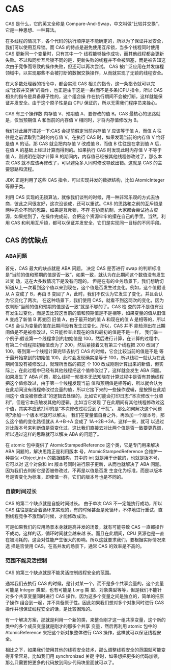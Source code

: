 # CAS

CAS 是什么，它的英文全称是 Compare-And-Swap，中文叫做“比较并交换”，它是一种思想、一种算法。

在多线程的情况下，各个代码的执行顺序是不能确定的，所以为了保证并发安全，我们可以使用互斥锁。而 CAS 的特点是避免使用互斥锁，当多个线程同时使用 CAS 更新同一个变量时，只有其中一个
线程能够操作成功，而其他线程都会更新失败。不过和同步互斥锁不同的是，更新失败的线程并不会被阻塞，而是被告知这次由于竞争而导致的操作失败，但还可以再次尝试。
CAS 被广泛应用在并发编程领域中，以实现那些不会被打断的数据交换操作，从而就实现了无锁的线程安全。

在大多数处理器的指令中，都会实现 CAS 相关的指令，这一条指令就可以完成“比较并交换”的操作，也正是由于这是一条(而不是多条)CPU 指令，所以 CAS 相关的指令是具备原子性的，这个组合操 作在执行期间不会被打断，这样就能保证并发安全。由于这个原子性是由 CPU 保证的，所以无需我们程序员来操心。


CAS 有三个操作数:内存值 V、预期值 A、要修改的值 B。CAS 最核心的思路就是，仅当预期值 A 和当前的内存值 V 相同时，才将内存值修改为 B。


我们对此展开描述一下:CAS 会提前假定当前内存值 V 应该等于值 A，而值 A 往往是之前读取到当时的内存值 V。在执行 CAS 时，如果发现当前的内存值 V 恰好是值 A 的话，那 CAS 就会把内存值 V 改成值 B，而值 B 往往是在拿到值 A 后，在值 A 的基础上经过计算而得到的。如果执行 CAS 时发现此时内存值 V 不等于值 A，则说明在刚才计算 B 的期间内，内存值已经被其他线程修改过了，那么本 次 CAS 就不应该再修改了，可以避免多人同时修改导致出错。这就是 CAS 的主要思路和流程。


JDK 正是利用了这些 CAS 指令，可以实现并发的数据结构，比如 AtomicInteger 等原子类。


利用 CAS 实现的无锁算法，就像我们谈判的时候，用一种非常乐观的方式去协商，彼此之间很友好，这次没谈成，还可以重试。CAS 的思路和之前的互斥锁是两种完全不同的思路，如果是互斥锁，不存
在协商机制，大家都会尝试抢占资源，如果抢到了，在操作完成前，会把这个资源牢牢的攥在自己的手里。当然，利用 CAS 和利用互斥锁，都可以保证并发安全，它们是实现同一目标的不同手段。


## CAS 的优缺点

### ABA问题

首先，CAS 最大的缺点就是 ABA 问题。
决定 CAS 是否进行 swap 的判断标准是“当前的值和预期的值是否一致”，如果一致，就认为在此期间这个数值没有发生过变 动，这在大多数情况下是没有问题的。
但是在有的业务场景下，我们想确切知道从上一次看到这个值以来到现在，这个值是否发生过变化。例如，这个值假设从 A 变成了 B，再由 B 变回了 A，此时，我们不仅认为它发生了变化，并且会认为它变化了两次。
在这种场景下，我们使用 CAS，就看不到这两次的变化，因为仅判断“当前的值和预期的值是否一致”就是不够的了。CAS 检 查的并不是值有没有发生过变化，而是去比较这当前的值和预期值是不是相等，如果变量的值从旧值 A 变成了新值 B 再变回 旧值 A，由于最开始的值 A 和现在的值 A 是相等的，所以 CAS 会认为变量的值在此期间没有发生过变化。所以，CAS 并不 能检测出在此期间值是不是被修改过，它只能检查出现在的值和最初的值是不是一样。
我们举一个例子:假设第一个线程拿到的初始值是 100，然后进行计算，在计算的过程中，有第二个线程把初始值改为了 200，然后紧接着又有第三个线程把 200 改回了 100。等到第一个线程计算完毕去执行 CAS 的时候，它会比较当前的值是不是 等于最开始拿到的初始值 100，此时会发现确实是等于 100，所以线程一就认为在此期间值没有被修改过，就理所当然的把这 个 100 改成刚刚计算出来的新值，但实际上，在此过程中已经有其他线程把这个值修改过了，这样就会发生 ABA 问题。
如果发生了 ABA 问题，那么线程一就根本无法知晓在计算过程中是否有其他线程把这个值修改过，由于第一个线程发现当前 值和预期值是相等的，所以就会认为在此期间没有线程修改过变量的值，所以它接下来的一些操作逻辑，是按照在此期间这个 值没被修改过”的逻辑去处理的，比如它可能会打印日志:“本次修改十分顺利”，但是它本应触发其他的逻辑，比如当它发现 了在此期间有其他线程修改过这个值，其实本应该打印的是“本次修改过程受到了干扰”。
那么如何解决这个问题呢?添加一个版本号就可以解决。
我们在变量值自身之外，再添加一个版本号，那么这个值的变化路径就从 A→B→A 变成了 1A→2B→3A，这样一来，就可 以通过对比版本号来判断值是否变化过，这比我们直接去对比两个值是否一致要更靠谱，所以通过这样的思路就可以解决 ABA 的问题了。

在 atomic 包中提供了 AtomicStampedReference 这个类，它是专门用来解决 ABA 问题的，解决思路正是利用版本 号，AtomicStampedReference 会维护一种类似 <Object,int> 的数据结构，其中的 int 就是用于计数的，也就是版本号，它可以对 这个对象和 int 版本号同时进行原子更新，从而也就解决了 ABA 问题。因为我们去判断它是否被修改过，不再是以值是否发 生变化为标准，而是以版本号是否变化为标准，即使值一样，它们的版本号也是不同的。

### 自旋时间过长

CAS 的第二个缺点就是自旋时间过长。
由于单次 CAS 不一定能执行成功，所以 CAS 往往是配合着循环来实现的，有的时候甚至是死循环，不停地进行重试，直到线程竞争不激烈的时候，才能修改成功。

可是如果我们的应用场景本身就是高并发的场景，就有可能导致 CAS 一直都操作不成功，这样的话，循环时间就会越来越 长。而且在此期间，CPU 资源也是一直在被消耗的，这会对性能产生很大的影响。所以这就要求我们，要根据实际情况来选 择是否使用 CAS，在高并发的场景下，通常 CAS 的效率是不高的。

### 范围不能灵活控制

CAS 的第三个缺点就是不能灵活控制线程安全的范围。

通常我们去执行 CAS 的时候，是针对某一个，而不是多个共享变量的，这个变量可能是 Integer 类型，也有可能是 Long 类 型、对象类型等等，但是我们不能针对多个共享变量同时进行 CAS 操作，因为这多个变量之间是独立的，简单的把原子操作 组合到一起，并不具备原子性。因此如果我们想对多个对象同时进行 CAS 操作并想保证线程安全的话，是比较困难的。

有一个解决方案，那就是利用一个新的类，来整合刚才这一组共享变量，这个新的类中的多个成员变量就是刚才的那多个共享 变量，然后再利用 atomic 包中的 AtomicReference 来把这个新对象整体进行 CAS 操作，这样就可以保证线程安全。


相比之下，如果我们使用其他的线程安全技术，那么调整线程安全的范围就可能变得非常容易，比如我们用 synchronized 关键 字时，如果想把更多的代码加锁，那么只需要把更多的代码放到同步代码块里面就可以了。
